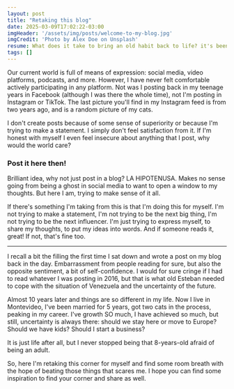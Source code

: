 ```yaml
---
layout: post
title: "Retaking this blog"
date: 2025-03-09T17:02:22-03:00
imgHeader: '/assets/img/posts/welcome-to-my-blog.jpg'
imgCredit: 'Photo by Alex Doe on Unsplash'
resume: What does it take to bring an old habit back to life? it's been a long time since I've put my thought into words or even express with the sole purpose of sharing. 
tags: []
---
```

Our current world is full of means of expression: social media, video platforms, podcasts, and more. However, I have never felt comfortable actively participating in any platform. Not was I posting back in my teenage years in Facebook (although I was  there the whole time), not I'm posting in Instagram or TikTok. The last picture you'll find in my Instagram feed is from two years ago, and is a random picture of my cats.

I don't create posts because of some sense of superiority or because I'm trying to make a statement. I simply don't feel satisfaction from it. If I'm honest with myself I even feel insecure about anything that I post, why would the world care? 

### Post it here then!

Brilliant idea, why not just post in a blog? LA HIPOTENUSA. Makes no sense going from being a ghost in social media to want to open a window to my thoughts. But here I am, trying to make sense of it all.

If there's something I'm taking from this is that I'm doing this for myself. I'm not trying to make a statement, I'm not trying to be the next big thing, I'm not trying to be the next influencer. I'm just trying to express myself, to share my thoughts, to put my ideas into words. And if someone reads it, great! If not, that's fine too.

---

I recall a bit the filling the first time I sat down and wrote a post on my blog back in the day. Embarrassment from people reading for sure, but also the opposite sentiment, a bit of self-confidence. I would for sure cringe if I had to read whatever I was posting in 2016, but that is what old Esteban needed to cope with the situation of Venezuela and the uncertainty of the future.

Almost 10 years later and things are so different in my life. Now I live in Montevideo, I've been married for 5 years, got two cats in the process, peaking in my career. I've growth SO much, I have achieved so much, but still, uncertainty is always there: should we stay here or move to Europe? Should we have kids? Should I start a business?

It is just life after all, but I never stopped being that 8-years-old afraid of being an adult.


So, here I'm retaking this corner for myself and find some room breath with the hope of beating those things that scares me. I hope you can find some inspiration to find your corner and share as well.
